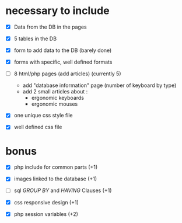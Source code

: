 
# necessary to include

 - [x] Data from the DB in the pages
 - [x] 5 tables in the DB
 - [x] form to add data to the DB (barely done)
 - [x] forms with specific, well defined formats

 - [ ] 8 html/php pages (add articles) (currently 5)
    - add "database information" page (number of keyboard by type)
    - add 2 small articles about :
        - ergonomic keyboards
        - ergonomic mouses

 - [x] one unique css style file
 - [x] well defined css file

# bonus

 - [x] php include for common parts        (+1)
 - [x] images linked to the database       (+1)
 - [ ] sql _GROUP BY_ and _HAVING_ Clauses     (+1)
 - [x] css responsive design               (+1)
 - [x] php session variables               (+2)



